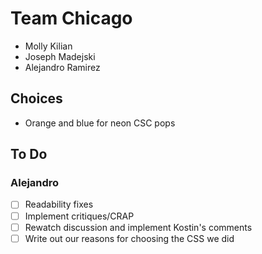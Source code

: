 # Team Chicago
- Molly Kilian
- Joseph Madejski
- Alejandro Ramirez

## Choices
- Orange and blue for neon CSC pops

## To Do
### Alejandro
- [ ] Readability fixes
- [ ] Implement critiques/CRAP
- [ ] Rewatch discussion and implement Kostin's comments
- [ ] Write out our reasons for choosing the CSS we did
